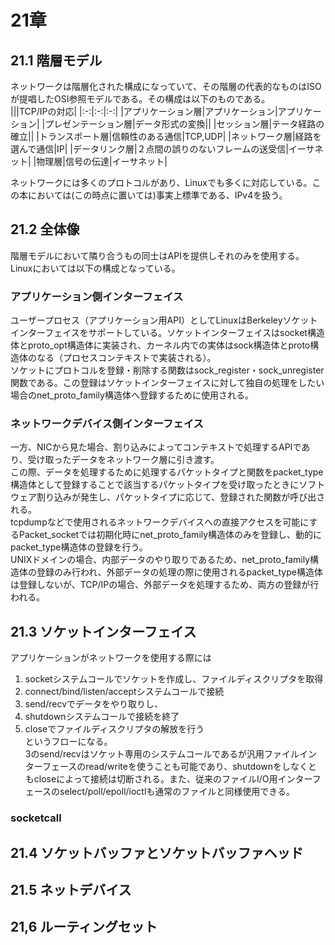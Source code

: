 # 21章

## 21.1 階層モデル
ネットワークは階層化された構成になっていて、その階層の代表的なものはISOが提唱したOSI参照モデルである。その構成は以下のものである。  
|||TCP/IPの対応|
|:-:|:-:|:-:|
|アプリケーション層|アプリケーション|アプリケーション|
|プレゼンテーション層|データ形式の変換||
|セッション層|テータ経路の確立||
|トランスポート層|信頼性のある通信|TCP,UDP|
|ネットワーク層|経路を選んで通信|IP|
|データリンク層|２点間の誤りのないフレームの送受信|イーサネット|
|物理層|信号の伝達|イーサネット|  
  
ネットワークには多くのプロトコルがあり、Linuxでも多くに対応している。この本においては(この時点に置いては)事実上標準である、IPv4を扱う。  


## 21.2 全体像
階層モデルにおいて隣り合うもの同士はAPIを提供しそれのみを使用する。Linuxにおいては以下の構成となっている。  
  
### アプリケーション側インターフェイス
ユーザープロセス（アプリケーション用API）としてLinuxはBerkeleyソケットインターフェイスをサポートしている。ソケットインターフェイスはsocket構造体とproto_opt構造体に実装され、カーネル内での実体はsock構造体とproto構造体のなる（プロセスコンテキストで実装される）。  
ソケットにプロトコルを登録・削除する関数はsock_register・sock_unregister関数である。この登録はソケットインターフェイスに対して独自の処理をしたい場合のnet_proto_family構造体へ登録するために使用される。  
  
### ネットワークデバイス側インターフェイス
一方、NICから見た場合、割り込みによってコンテキストで処理するAPIであり、受け取ったデータをネットワーク層に引き渡す。  
この際、データを処理するために処理するパケットタイプと関数をpacket_type構造体として登録することで該当するパケッ卜タイプを受け取ったときにソフトウェア割り込みが発生し、パケットタイプに応じて、登録された関数が呼び出される。  
tcpdumpなどで使用されるネットワークデバイスへの直接アクセスを可能にするPacket_socketでは初期化時にnet_proto_family構造体のみを登録し、動的にpacket_type構造体の登録を行う。  
UNIXドメインの場合、内部データのやり取りであるため、net_proto_family構造体の登録のみ行われ、外部データの処理の際に使用されるpacket_type構造体は登録しないが、TCP/IPの場合、外部データを処理するため、両方の登録が行われる。  

## 21.3 ソケットインターフェイス
アプリケーションがネットワークを使用する際には
1. socketシステムコールでソケットを作成し、ファイルディスクリプタを取得
2. connect/bind/listen/acceptシステムコールで接続
3. send/recvでデータをやり取りし、
4. shutdownシステムコールで接続を終了
5. closeでファイルディスクリプタの解放を行う  
というフローになる。  
3のsend/recvはソケット専用のシステムコールであるが汎用ファイルインターフェースのread/writeを使うことも可能であり、shutdownをしなくともcloseによって接続は切断される。また、従来のファイルI/O用インターフェースのselect/poll/epoll/ioctlも通常のファイルと同様使用できる。  
### socketcall

## 21.4 ソケットバッファとソケットバッファヘッド

## 21.5 ネットデバイス

## 21,6 ルーティングセット

